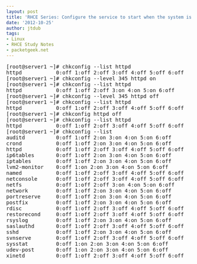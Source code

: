 ```yaml
---
layout: post
title: 'RHCE Series: Configure the service to start when the system is booted.'
date: '2012-10-25'
author: jtdub
tags:
- Linux
- RHCE Study Notes
- packetgeek.net
---
```

<pre>[root@server1 ~]# chkconfig --list httpd<br/>httpd           0:off 1:off 2:off 3:off 4:off 5:off 6:off<br/>[root@server1 ~]# chkconfig --level 345 httpd on<br/>[root@server1 ~]# chkconfig --list httpd<br/>httpd           0:off 1:off 2:off 3:on 4:on 5:on 6:off<br/>[root@server1 ~]# chkconfig --level 345 httpd off<br/>[root@server1 ~]# chkconfig --list httpd<br/>httpd           0:off 1:off 2:off 3:off 4:off 5:off 6:off<br/>[root@server1 ~]# chkconfig httpd off<br/>[root@server1 ~]# chkconfig --list httpd<br/>httpd           0:off 1:off 2:off 3:off 4:off 5:off 6:off<br/>[root@server1 ~]# chkconfig --list<br/>auditd          0:off 1:off 2:on 3:on 4:on 5:on 6:off<br/>crond           0:off 1:off 2:on 3:on 4:on 5:on 6:off<br/>httpd           0:off 1:off 2:off 3:off 4:off 5:off 6:off<br/>ip6tables       0:off 1:off 2:on 3:on 4:on 5:on 6:off<br/>iptables        0:off 1:off 2:on 3:on 4:on 5:on 6:off<br/>lvm2-monitor    0:off 1:on 2:on 3:on 4:on 5:on 6:off<br/>named           0:off 1:off 2:off 3:off 4:off 5:off 6:off<br/>netconsole      0:off 1:off 2:off 3:off 4:off 5:off 6:off<br/>netfs           0:off 1:off 2:off 3:on 4:on 5:on 6:off<br/>network         0:off 1:off 2:on 3:on 4:on 5:on 6:off<br/>portreserve     0:off 1:off 2:on 3:on 4:on 5:on 6:off<br/>postfix         0:off 1:off 2:on 3:on 4:on 5:on 6:off<br/>rdisc           0:off 1:off 2:off 3:off 4:off 5:off 6:off<br/>restorecond     0:off 1:off 2:off 3:off 4:off 5:off 6:off<br/>rsyslog         0:off 1:off 2:on 3:on 4:on 5:on 6:off<br/>saslauthd       0:off 1:off 2:off 3:off 4:off 5:off 6:off<br/>sshd            0:off 1:off 2:on 3:on 4:on 5:on 6:off<br/>svnserve        0:off 1:off 2:off 3:off 4:off 5:off 6:off<br/>sysstat         0:off 1:on 2:on 3:on 4:on 5:on 6:off<br/>udev-post       0:off 1:on 2:on 3:on 4:on 5:on 6:off<br/>xinetd          0:off 1:off 2:off 3:off 4:off 5:off 6:off<br/></pre>